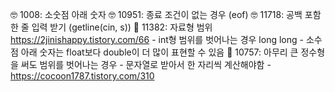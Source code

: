 🤓 1008: 소숫점 아래 숫자
🤓 10951: 종료 조건이 없는 경우 (eof)
🤓 11718: 공백 포함 한 줄 입력 받기 (getline(cin, s))
👀 11382: 자료형 범위 https://2jinishappy.tistory.com/66
    - int형 범위를 벗어나는 경우 long long
    - 소수점 아래 숫자는 float보다 double이 더 많이 표현할 수 있음
👀 10757: 아무리 큰 정수형을 써도 범위를 벗어나는 경우
    - 문자열로 받아서 한 자리씩 계산해야함
    - https://cocoon1787.tistory.com/310
